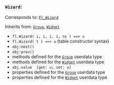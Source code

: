 ### `Wizard`:

Corresponds to:
[`Fl_Wizard`](http://www.fltk.org/doc-1.3/classFl__Wizard.html)

Inherits from:
[`Group`](Group),
[`Widget`](Widget)

*   `fl.Wizard( i, i, i, i, ns ) ==> u`
*   `fl.Wizard( t ) ==> u` (table constructor syntax)
*   `obj:next()`
*   `obj:prev()`
*   methods defined for the [`Group`](Group) userdata type
*   methods defined for the [`Widget`](Widget) userdata type
*   `obj.value  [get: u; set: u]`
*   properties defined for the [`Group`](Group) userdata type
*   properties defined for the [`Widget`](Widget) userdata type

